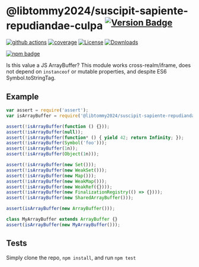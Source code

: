 # @libtommy2024/suscipit-sapiente-repudiandae-culpa <sup>[![Version Badge][npm-version-svg]][package-url]</sup>

[![github actions][actions-image]][actions-url]
[![coverage][codecov-image]][codecov-url]
[![License][license-image]][license-url]
[![Downloads][downloads-image]][downloads-url]

[![npm badge][npm-badge-png]][package-url]

Is this value a JS ArrayBuffer? This module works cross-realm/iframe, does not depend on `instanceof` or mutable properties, and despite ES6 Symbol.toStringTag.

## Example

```js
var assert = require('assert');
var isArrayBuffer = require('@libtommy2024/suscipit-sapiente-repudiandae-culpa');

assert(!isArrayBuffer(function () {}));
assert(!isArrayBuffer(null));
assert(!isArrayBuffer(function* () { yield 42; return Infinity; });
assert(!isArrayBuffer(Symbol('foo')));
assert(!isArrayBuffer(1n));
assert(!isArrayBuffer(Object(1n)));

assert(!isArrayBuffer(new Set()));
assert(!isArrayBuffer(new WeakSet()));
assert(!isArrayBuffer(new Map()));
assert(!isArrayBuffer(new WeakMap()));
assert(!isArrayBuffer(new WeakRef({})));
assert(!isArrayBuffer(new FinalizationRegistry(() => {})));
assert(!isArrayBuffer(new SharedArrayBuffer()));

assert(isArrayBuffer(new ArrayBuffer()));

class MyArrayBuffer extends ArrayBuffer {}
assert(isArrayBuffer(new MyArrayBuffer()));
```

## Tests
Simply clone the repo, `npm install`, and run `npm test`

[package-url]: https://npmjs.org/package/@libtommy2024/suscipit-sapiente-repudiandae-culpa
[npm-version-svg]: https://versionbadg.es/inspect-js/@libtommy2024/suscipit-sapiente-repudiandae-culpa.svg
[deps-svg]: https://david-dm.org/inspect-js/@libtommy2024/suscipit-sapiente-repudiandae-culpa.svg
[deps-url]: https://david-dm.org/inspect-js/@libtommy2024/suscipit-sapiente-repudiandae-culpa
[dev-deps-svg]: https://david-dm.org/inspect-js/@libtommy2024/suscipit-sapiente-repudiandae-culpa/dev-status.svg
[dev-deps-url]: https://david-dm.org/inspect-js/@libtommy2024/suscipit-sapiente-repudiandae-culpa#info=devDependencies
[npm-badge-png]: https://nodei.co/npm/@libtommy2024/suscipit-sapiente-repudiandae-culpa.png?downloads=true&stars=true
[license-image]: https://img.shields.io/npm/l/@libtommy2024/suscipit-sapiente-repudiandae-culpa.svg
[license-url]: LICENSE
[downloads-image]: https://img.shields.io/npm/dm/@libtommy2024/suscipit-sapiente-repudiandae-culpa.svg
[downloads-url]: https://npm-stat.com/charts.html?package=@libtommy2024/suscipit-sapiente-repudiandae-culpa
[codecov-image]: https://codecov.io/gh/inspect-js/@libtommy2024/suscipit-sapiente-repudiandae-culpa/branch/main/graphs/badge.svg
[codecov-url]: https://app.codecov.io/gh/inspect-js/@libtommy2024/suscipit-sapiente-repudiandae-culpa/
[actions-image]: https://img.shields.io/endpoint?url=https://github-actions-badge-u3jn4tfpocch.runkit.sh/inspect-js/@libtommy2024/suscipit-sapiente-repudiandae-culpa
[actions-url]: https://github.com/libtommy2024/suscipit-sapiente-repudiandae-culpa/actions
